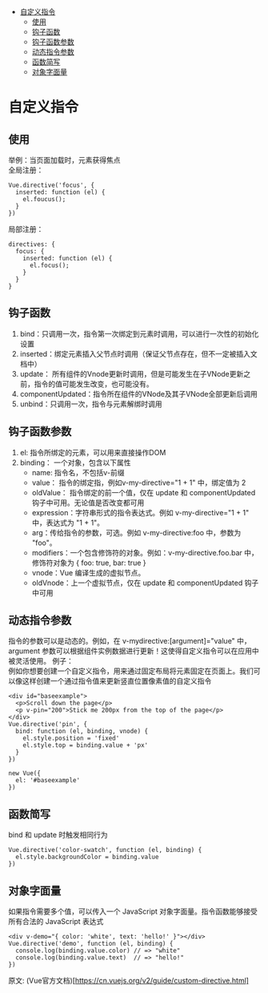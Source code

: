 <!-- TOC -->

- [自定义指令](#自定义指令)
  - [使用](#使用)
  - [钩子函数](#钩子函数)
  - [钩子函数参数](#钩子函数参数)
  - [动态指令参数](#动态指令参数)
  - [函数简写](#函数简写)
  - [对象字面量](#对象字面量)

<!-- /TOC -->
# 自定义指令
## 使用
举例：当页面加载时，元素获得焦点  
全局注册：
```
Vue.directive('focus', {
  inserted: function (el) {
    el.foucus();
  }
})
```
局部注册：
```
directives: {
  focus: {
    inserted: function (el) {
      el.focus();
    }
  }
}
```
## 钩子函数
1. bind：只调用一次，指令第一次绑定到元素时调用，可以进行一次性的初始化设置
2. inserted：绑定元素插入父节点时调用（保证父节点存在，但不一定被插入文档中）
3. update： 所有组件的Vnode更新时调用，但是可能发生在子VNode更新之前，指令的值可能发生改变，也可能没有。
4. componentUpdated：指令所在组件的VNode及其子VNode全部更新后调用
5. unbind：只调用一次，指令与元素解绑时调用

## 钩子函数参数
1. el: 指令所绑定的元素，可以用来直接操作DOM
2. binding： 一个对象，包含以下属性
   - name: 指令名，不包括v-前缀
   - value： 指令的绑定指，例如v-my-directive="1 + 1" 中，绑定值为 2
   - oldValue： 指令绑定的前一个值，仅在 update 和 componentUpdated 钩子中可用。无论值是否改变都可用
   - expression：字符串形式的指令表达式。例如 v-my-directive="1 + 1" 中，表达式为 "1 + 1"。
   - arg：传给指令的参数，可选。例如 v-my-directive:foo 中，参数为 "foo"。
   - modifiers：一个包含修饰符的对象。例如：v-my-directive.foo.bar 中，修饰符对象为 { foo: true, bar: true }
   - vnode：Vue 编译生成的虚拟节点。
   - oldVnode：上一个虚拟节点，仅在 update 和 componentUpdated 钩子中可用

## 动态指令参数
指令的参数可以是动态的。例如，在 v-mydirective:[argument]="value" 中，argument 参数可以根据组件实例数据进行更新！这使得自定义指令可以在应用中被灵活使用。
例子：  
例如你想要创建一个自定义指令，用来通过固定布局将元素固定在页面上。我们可以像这样创建一个通过指令值来更新竖直位置像素值的自定义指令
```
<div id="baseexample">
  <p>Scroll down the page</p>
  <p v-pin="200">Stick me 200px from the top of the page</p>
</div>
Vue.directive('pin', {
  bind: function (el, binding, vnode) {
    el.style.position = 'fixed'
    el.style.top = binding.value + 'px'
  }
})

new Vue({
  el: '#baseexample'
})
```
## 函数简写
bind 和 update 时触发相同行为
```
Vue.directive('color-swatch', function (el, binding) {
  el.style.backgroundColor = binding.value
})
```
## 对象字面量
如果指令需要多个值，可以传入一个 JavaScript 对象字面量。指令函数能够接受所有合法的 JavaScript 表达式
```
<div v-demo="{ color: 'white', text: 'hello!' }"></div>
Vue.directive('demo', function (el, binding) {
  console.log(binding.value.color) // => "white"
  console.log(binding.value.text)  // => "hello!"
})
```

原文:
(Vue官方文档)[https://cn.vuejs.org/v2/guide/custom-directive.html]